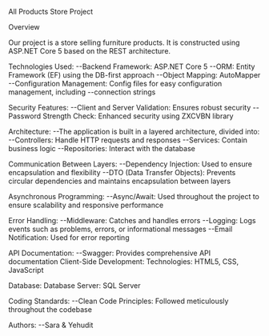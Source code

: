 All Products Store Project

Overview

Our project is a store selling furniture products. It is constructed using ASP.NET Core 5 based on the REST architecture.

Technologies Used:
--Backend Framework: ASP.NET Core 5
--ORM: Entity Framework (EF) using the DB-first approach
--Object Mapping: AutoMapper
--Configuration Management: Config files for easy configuration management, including 
--connection strings

Security Features:
--Client and Server Validation: Ensures robust security
--Password Strength Check: Enhanced security using ZXCVBN library

Architecture:
--The application is built in a layered architecture, divided into:
--Controllers: Handle HTTP requests and responses
--Services: Contain business logic
--Repositories: Interact with the database

Communication Between Layers:
--Dependency Injection: Used to ensure encapsulation and flexibility
--DTO (Data Transfer Objects): Prevents circular dependencies and maintains encapsulation between layers

Asynchronous Programming:
--Async/Await: Used throughout the project to ensure scalability and responsive performance

Error Handling:
--Middleware: Catches and handles errors
--Logging: Logs events such as problems, errors, or informational messages
--Email Notification: Used for error reporting

API Documentation:
--Swagger: Provides comprehensive API documentation
Client-Side Development:
Technologies: HTML5, CSS, JavaScript

Database:
Database Server: SQL Server

Coding Standards:
--Clean Code Principles: Followed meticulously throughout the codebase

Authors:
--Sara & Yehudit
